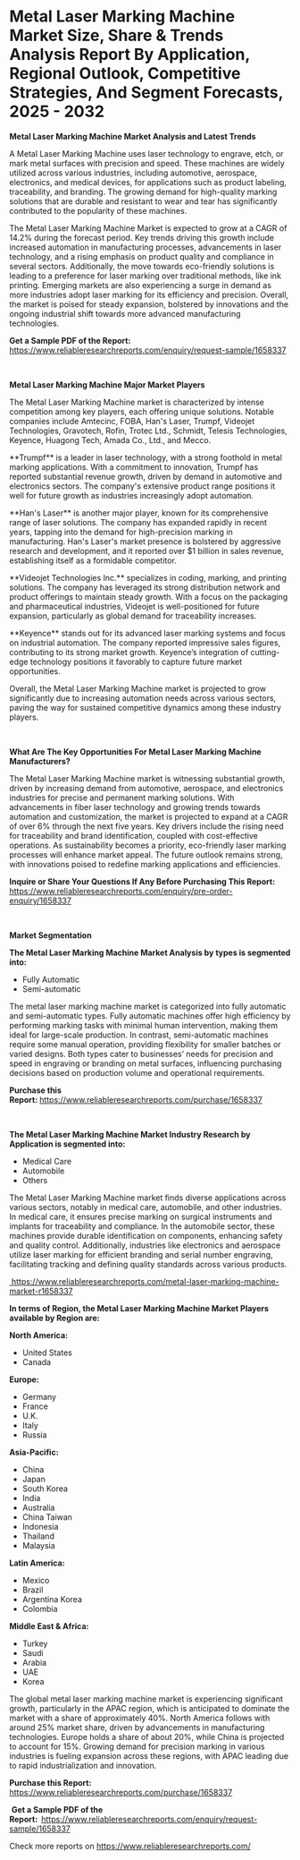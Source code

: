 <p><h1>Metal Laser Marking Machine Market Size, Share & Trends Analysis Report By Application, Regional Outlook, Competitive Strategies, And Segment Forecasts, 2025 - 2032</h1></p><p><strong>Metal Laser Marking Machine Market Analysis and Latest Trends</strong></p>
<p><p>A Metal Laser Marking Machine uses laser technology to engrave, etch, or mark metal surfaces with precision and speed. These machines are widely utilized across various industries, including automotive, aerospace, electronics, and medical devices, for applications such as product labeling, traceability, and branding. The growing demand for high-quality marking solutions that are durable and resistant to wear and tear has significantly contributed to the popularity of these machines.</p><p>The Metal Laser Marking Machine Market is expected to grow at a CAGR of 14.2% during the forecast period. Key trends driving this growth include increased automation in manufacturing processes, advancements in laser technology, and a rising emphasis on product quality and compliance in several sectors. Additionally, the move towards eco-friendly solutions is leading to a preference for laser marking over traditional methods, like ink printing. Emerging markets are also experiencing a surge in demand as more industries adopt laser marking for its efficiency and precision. Overall, the market is poised for steady expansion, bolstered by innovations and the ongoing industrial shift towards more advanced manufacturing technologies.</p></p>
<p><strong>Get a Sample PDF of the Report:&nbsp;</strong> <a href="https://www.reliableresearchreports.com/enquiry/request-sample/1658337?utm_campaign=2328&utm_medium=2&utm_source=Github&utm_content=ia&utm_term=17022025&utm_id=metal-laser-marking-machine">https://www.reliableresearchreports.com/enquiry/request-sample/1658337</a></p>
<p>&nbsp;</p>
<p><strong>Metal Laser Marking Machine Major Market Players</strong></p>
<p><p>The Metal Laser Marking Machine market is characterized by intense competition among key players, each offering unique solutions. Notable companies include Amtecinc, FOBA, Han's Laser, Trumpf, Videojet Technologies, Gravotech, Rofin, Trotec Ltd., Schmidt, Telesis Technologies, Keyence, Huagong Tech, Amada Co., Ltd., and Mecco.</p><p>**Trumpf** is a leader in laser technology, with a strong foothold in metal marking applications. With a commitment to innovation, Trumpf has reported substantial revenue growth, driven by demand in automotive and electronics sectors. The company's extensive product range positions it well for future growth as industries increasingly adopt automation.</p><p>**Han's Laser** is another major player, known for its comprehensive range of laser solutions. The company has expanded rapidly in recent years, tapping into the demand for high-precision marking in manufacturing. Han's Laser's market presence is bolstered by aggressive research and development, and it reported over $1 billion in sales revenue, establishing itself as a formidable competitor.</p><p>**Videojet Technologies Inc.** specializes in coding, marking, and printing solutions. The company has leveraged its strong distribution network and product offerings to maintain steady growth. With a focus on the packaging and pharmaceutical industries, Videojet is well-positioned for future expansion, particularly as global demand for traceability increases.</p><p>**Keyence** stands out for its advanced laser marking systems and focus on industrial automation. The company reported impressive sales figures, contributing to its strong market growth. Keyence’s integration of cutting-edge technology positions it favorably to capture future market opportunities.</p><p>Overall, the Metal Laser Marking Machine market is projected to grow significantly due to increasing automation needs across various sectors, paving the way for sustained competitive dynamics among these industry players.</p></p>
<p>&nbsp;</p>
<p><strong>What Are The Key Opportunities For Metal Laser Marking Machine Manufacturers?</strong></p>
<p><p>The Metal Laser Marking Machine market is witnessing substantial growth, driven by increasing demand from automotive, aerospace, and electronics industries for precise and permanent marking solutions. With advancements in fiber laser technology and growing trends towards automation and customization, the market is projected to expand at a CAGR of over 6% through the next five years. Key drivers include the rising need for traceability and brand identification, coupled with cost-effective operations. As sustainability becomes a priority, eco-friendly laser marking processes will enhance market appeal. The future outlook remains strong, with innovations poised to redefine marking applications and efficiencies.</p></p>
<p><strong>Inquire or Share Your Questions If Any Before Purchasing This Report:</strong> <a href="https://www.reliableresearchreports.com/enquiry/pre-order-enquiry/1658337?utm_campaign=2328&utm_medium=2&utm_source=Github&utm_content=ia&utm_term=17022025&utm_id=metal-laser-marking-machine">https://www.reliableresearchreports.com/enquiry/pre-order-enquiry/1658337</a></p>
<p>&nbsp;</p>
<p><strong>Market Segmentation</strong></p>
<p><strong>The Metal Laser Marking Machine Market Analysis by types is segmented into:</strong></p>
<p><ul><li>Fully Automatic</li><li>Semi-automatic</li></ul></p>
<p><p>The metal laser marking machine market is categorized into fully automatic and semi-automatic types. Fully automatic machines offer high efficiency by performing marking tasks with minimal human intervention, making them ideal for large-scale production. In contrast, semi-automatic machines require some manual operation, providing flexibility for smaller batches or varied designs. Both types cater to businesses’ needs for precision and speed in engraving or branding on metal surfaces, influencing purchasing decisions based on production volume and operational requirements.</p></p>
<p><strong>Purchase this Report:&nbsp;</strong><a href="https://www.reliableresearchreports.com/purchase/1658337?utm_campaign=2328&utm_medium=2&utm_source=Github&utm_content=ia&utm_term=17022025&utm_id=metal-laser-marking-machine">https://www.reliableresearchreports.com/purchase/1658337</a></p>
<p>&nbsp;</p>
<p><strong>The Metal Laser Marking Machine Market Industry Research by Application is segmented into:</strong></p>
<p><ul><li>Medical Care</li><li>Automobile</li><li>Others</li></ul></p>
<p><p>The Metal Laser Marking Machine market finds diverse applications across various sectors, notably in medical care, automobile, and other industries. In medical care, it ensures precise marking on surgical instruments and implants for traceability and compliance. In the automobile sector, these machines provide durable identification on components, enhancing safety and quality control. Additionally, industries like electronics and aerospace utilize laser marking for efficient branding and serial number engraving, facilitating tracking and defining quality standards across various products.</p></p>
<p><a href="https://www.reliableresearchreports.com/metal-laser-marking-machine-market-r1658337?utm_campaign=2328&utm_medium=2&utm_source=Github&utm_content=ia&utm_term=17022025&utm_id=metal-laser-marking-machine">&nbsp;https://www.reliableresearchreports.com/metal-laser-marking-machine-market-r1658337</a></p>
<p><strong>In terms of Region, the Metal Laser Marking Machine Market Players available by Region are:</strong></p>
<p>
    <p> <strong> North America: </strong>
        <ul>
            <li>United States</li>
            <li>Canada</li>
        </ul>
        </p> 
    <p> <strong> Europe: </strong>
        <ul>
            <li>Germany</li>
            <li>France</li>
            <li>U.K.</li>
            <li>Italy</li>
            <li>Russia</li>
        </ul>
        </p> 
    <p> <strong> Asia-Pacific: </strong>
        <ul>
            <li>China</li>
            <li>Japan</li>
            <li>South Korea</li>
            <li>India</li>
            <li>Australia</li>
            <li>China Taiwan</li>
            <li>Indonesia</li>
            <li>Thailand</li>
            <li>Malaysia</li>
        </ul>
        </p> 
    <p> <strong> Latin America: </strong>
        <ul>
            <li>Mexico</li>
            <li>Brazil</li>
            <li>Argentina Korea</li>
            <li>Colombia</li>
        </ul>
        </p> 
    <p> <strong> Middle East & Africa: </strong>
        <ul>
            <li>Turkey</li>
            <li>Saudi</li>
            <li>Arabia</li>
            <li>UAE</li>
            <li>Korea</li>
        </ul>
    </p>
    </p>
<p><p>The global metal laser marking machine market is experiencing significant growth, particularly in the APAC region, which is anticipated to dominate the market with a share of approximately 40%. North America follows with around 25% market share, driven by advancements in manufacturing technologies. Europe holds a share of about 20%, while China is projected to account for 15%. Growing demand for precision marking in various industries is fueling expansion across these regions, with APAC leading due to rapid industrialization and innovation.</p></p>
<p><strong>Purchase this Report: </strong><a href="https://www.reliableresearchreports.com/purchase/1658337?utm_campaign=2328&utm_medium=2&utm_source=Github&utm_content=ia&utm_term=17022025&utm_id=metal-laser-marking-machine">https://www.reliableresearchreports.com/purchase/1658337</a></p>
<p>&nbsp;<strong>Get a Sample PDF of the Report:&nbsp;&nbsp;</strong><a href="https://www.reliableresearchreports.com/enquiry/request-sample/1658337?utm_campaign=2328&utm_medium=2&utm_source=Github&utm_content=ia&utm_term=17022025&utm_id=metal-laser-marking-machine">https://www.reliableresearchreports.com/enquiry/request-sample/1658337</a></p>
<p><strong></strong></p>
<p>Check more reports on <a href="https://www.reliableresearchreports.com/?utm_campaign=2328&utm_medium=2&utm_source=Github&utm_content=ia&utm_term=17022025&utm_id=metal-laser-marking-machine">https://www.reliableresearchreports.com/</a></p>